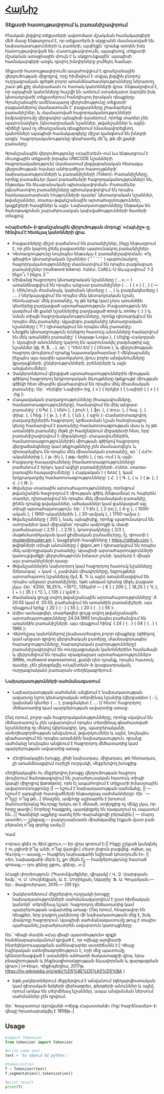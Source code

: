 # [ՀայՆիշ](http://armtreebank.yerevann.com/tokenization/process/)

### Տեքստի հատույթավորում և բառանիշավորում

Բնական լեզվով տեքստերի ավտոմատ մշակման համակարգերի մեծ մասը ենթադրում է, որ տեքստերն ի սկզբանե մասնատված են նախադասությունների և բառերի, այսինքն՝ դրանք արդեն իսկ հատույթավորված են։ Հատույթավորումն, այսպիսով, տեքստի մշակման առաջնային փուլն է և սկզբունքային՝ այսպիսի համակարգերի առջև դրվող խնդիրները լուծելու համար։ 

Տեքստի հատույթավորումն ապահովվում է գրանշանային վերլուծության միջոցով, որը հիմնվում է տվյալ լեզվին բնորոշ ուղղագրական գրեթե բոլոր առանձնահատկությունները ներառող, շատ թե քիչ մանրամասն ու հստակ կանոնների վրա։ Ենթադրվում է, որ այդպիսի կանոնները հաշվի են առնում ստանդարտ (արդեն իսկ կետադրված) տեքստերում հանդիպող իրական դեպքերը։ Գրանշանային ամենապարզ վերլուծությունը տեքստի՝ բացատներով մասնատումն է՝ բացատները չհամարելով բառանիշներ, և մասնատված հաջորդականությունների խմբավորումը վերջավոր այնպիսի դասերում, որոնք տառեր չեն պարունակելու (կետադրական նշաններ, թվանշաններ և այլն)։ Վիճելի կամ ոչ միանշանակ դեպքերում (մասնավորեցնող կանոններ) այսպիսի համակարգերը միշտ կանգնում են խնդրի առջև՝ հաջորդականությունը գնահատել մե՞կ, թե մի քանի բառանիշ։

Գրանշանային վերլուծությունը «ՀայՇտեմ»-ում ևս ենթադրում է մուտքային տեքստի (որպես UNICODE նշանների հաջորդականություն) մասնատում լեզվաբանական հետագա վերլուծության համար անհրաժեշտ հատույթների՝ նախադասությունների և բառանիշների (Token)։ Բառանիշները, որոնք բառաձևեր (կամ բառաձևերի հաջորդականություններ) են, ենթակա են ձևաբանական պիտակավորման։ Բառաձևեր չգնահատվող բառանիշները պիտակավորվում են որպես համապատասխան էությունների դասեր՝ կետադրական նշաններ, թվանշաններ, տառա-թվանշանային արտահայտություններ, կայքէջերի հասցեներ և այլն։ Նախադասությունները ենթակա են ծանոթագրման շարահյուսական կախվածությունների ծառերի տեսքով։

#### «ՀայՇտեմ»-ի գրանշանային վերլուծության մոդուլը՝ «ՀայՆիշ»-ը, հենվում է հետևյալ կանոնների վրա.

 - Բացատները միշտ բաժանում են բառանիշներ, ինչը ենթադրում է, որ չեն կարող լինել բացատներ պարունակող բառանիշներ։
 - Կետադրությունը նույնպես ենթակա է բառանիշավորման։ «Ոչ գծային» կետադրական նշաններ ( ՞ ՜ ՛ ՚ ՟ ) պարունակող հաջորդականությունները մասնատվում են որպես բազմաբառ բառանիշներ (multiword tokens). հմմտ. CoNLL-U ձևաչափում՝
	1-2 ինչո՞ւ
	1 ինչու
	2 ՞
 - Միմյանց հաջորդող կետադրական նշանները ( ...»,— ) առանձնացվում են որպես անջատ բառանիշներ { ... } { » } { , } { — }։ Միևնույն ժամանակ, կախման կետերը { ... } և բազմակետերը { .... } ներկայացվում են որպես մեկ կետադրական նշան, հետևաբար՝ մեկ բառանիշ, ոչ թե երեք կամ չորս առանձին կետերից բաղկացած արտահայտություն։ Բացառություն են կազմում մի քանի նշաններից բաղկացած emoji և smiley { :) } և նման տիպի հաջորդականությունները, որոնք դիտարկվում են որպես մեկ բառանիշ։ Այլալեզու բազմանիշ կետադրական նշանները { ?! } դիտարկվում են որպես մեկ բառանիշ։
 - Ներքին կետադրություն ունեցող հատուկ անունները համարվում են մեկ առանձին բառանիշ՝ { Սայաթ-Նովա }, { Մելիք-Հակոբյան }։ Այսպիսի անունները կարող են պարունակել բազմաթիվ այլ նշաններ (@, #, $, ...), օր.՝ { Դ!ԵՄ.ԵՄ } { U!com }, և վերլուծության հաջորդ փուլերում դրանք նպատակահարմար է մեկնաբանել ինչպես այս դասին պատկանող մյուս բոլոր անվանումները (քաղաքների, ընկերությունների, բրենդների և այլն անվանումներ)։
 - Չակերտներում վերցված արտահայտություններին միության գծիկով հաջորդող երկրորդական ձևույթները (թեքույթ) միության գծիկի հետ միասին գնահատվում են որպես մեկ միասնական բառանիշ։ Օր.՝ «Երկիր Նայիրի»-ից, { « } { Երկիր } { Նայիրի } { » } { -ից }։
 - Հապավական բաղադրությունները (հապավումները, համառոտագրությունները), համարվում են մեկ անջատ բառանիշ՝ { ԵՊՀ }, { ՄԱԿ }, { բուհ }, { ֆր. }, { ռուս. }, { հայ. }, { փխբ. }, { հնց. } { թ. }, { ժ. }, { ևն }, { պրն }։ Համառոտագրվող բաղադրիչներին հաջորդող՝ կրճատման նշան հանդիսացող կետը համարվում է բառանիշ-համառոտագրության մաս և ոչ թե առանձին բառանիշ (եթե չի համընկնում միջակետի հետ, երբ բառանիշավորվում է միջակետը)։ Հապավումներին, համառոտագրություններին միության գծիկով հաջորդող վերջածանցները կամ թեքույթները չեն մասնատվելու և դիտարկվելու են որպես մեկ միասնական բառանիշ, օր.՝ { ՀՀԿ-ականներից }, { թ.-ին }, { թթ.-երին }, { դդ.-ում } և այլն։
 - Բացատը հապավումները (համառոտագրությունները) բաժանում է երկու կամ ավելի բառանիշների։ Հմմտ. տառա-բառային հապավումները՝ { Հայկական } { ԽՍՀ }, կամ երկբաղադրիչ համառոտագրությունները՝ { Հ. } { Գ. }, { ս. } { թ. }, { Հ. } { Թ. }։
 - Թվանշա-տառային արտահայտությունները, որոնցում թվանշանին հաջորդում է միության գծիկ (ենթամնա) ու հայերեն տառեր, դիտարկվում են որպես մեկ միասնական բառանիշ, լինեն դրանք թվականներ, ածականներ կամ ցանկացած այլ տիպի արտահայտություն։ Օր.՝ { 1-ին }, { 2-րդ }, { 4-ը }, { 1000-ական }, { 1950-ականներին }, { 20-ամյակ }, { 1700-ամյա }։
 - Թվանշանները { 265 }, նաև այնպիսիք, որոնք պարունակում են ստորակետ կամ միջակետ՝ որպես ամբողջի և մասի բաժանարար { 2,15 } , { 2.15 }, կոտորակները { 2/3 }, մաթեմատիկական կամ քիմիական բանաձևերը, էլ. փոստի { muster@muster.am }, կայքէջերի հասցեները { https://github.com }, թվիթների տիպի անունները { @gov_am } դիտարկվում են որպես մեկ ամբողջական բառանիշ։ Այսպիսի արտահայտությունների կառուցվածքի վերլուծությունն իմաստ չունի. կարևոր է միայն այս բառանիշների դասը։
 - Թվանշաններին նախորդող կամ հաջորդող հատուկ նշանները (ներառյալ՝ + կամ -), չափման միավորները, եզրույթներ արտահայտող նշանները (կմ, $, % և այլն) առանձնացվում են որպես անջատ բառանիշներ, եթե անգամ դրանց միջև բացատ չկա։ Օր.՝ €200, 18,25%, +35°С, 135կմ/ժ — { € } { 200 }, { 18,25 } { % }, { + } { 35 } { °С }, { 135 } { կմ/ժ }։
 - Ժամանակ ցույց տվող թվանշանային արտահայտությունները՝ ժ. 20:55 կամ ժ. 20.55, բաժանվում են առանձին բառանիշերի. այս դեպքում երեք՝ { 20 } { : } { 55 }, { 20 } { . } { 55 }։
 - Ամիս-ամսաթվեր, տարեթվեր ցույց տվող թվանշանային արտահայտությունները 24.04.1965 նույնպես բաժանվում են առանձին բառանիշների. այս դեպքում հինգ՝ { 24 } { . } { 04 } { . } { 1965 }։
 - Վերոնշյալ կանոններով չնախատեսվող բոլոր դեպքերը (գծիկով կամ անջատ գրվող վերլուծական բառերը, մասնավորապես՝ հարադրությունները, հարադրական բարդությունները) բառանիշավորվում են «ուղղագրական կանոններին» համաձայն և վերլուծվում են որպես «բազմաբառ արտահայտություններ» (MWe, multiword expressinons), քանի դեռ դրանք, որպես հատուկ դասեր, չեն ընդգրկվել «ՀայՇտեմ»-ի (բացատրական, ուղղագրական) բառարան-տեղեկագրերում։

#### Նախադասությունների սահմանազատում

 - Նախադասության սահմանն անցնում է նախադասության ավարտը նշող կետադրական տերմինալ նշանից (վերջակետ { ։ }, կախման կետեր { ... }, բազմակետ { .... }) հետո՝ հաջորդող մեծատառից կամ պարբերության ավարտից առաջ։

Ընդ որում, բոլոր այն հաջորդականությունները, որոնք սկսվում են մեծատառով և չեն ավարտվում որպես տերմինալ գնահատված նշաններից ոչ մեկով (վերնագիր, կոչ, պարբերականի, ստեղծագործության անվանում, թվարկումներ և այլն), նույնպես գնահատվում են որպես առանձին նախադասություն. դրանց սահմանը նույնպես անցնում է հաջորդող մեծատառից կամ պարբերության ավարտից առաջ։

 - Հեղինակային խոսքը, լինի նախադաս, միջադաս, թե հետադաս, չի առանձնացվում ուրիշի ուղղակի, մեջբերվող խոսքից։

Հեղինակային ու մեջբերվող խոսքը վերլուծության հաջորդ փուլերում ծանոթագրվում են շարահյուսական հատուկ տիպի կապի միջոցով (parataxis), որն էլ ապահովում է տեքստի իմաստային ավարտունությունը (| — նշում է նախադասության սահմանը, || — նշում է այդպիսի հատվածների ենթադրյալ սահմանները)։
Օր.՝
— Ի՞նչը՝ ո՞նց թե...| Տնաշեն, ամբողջ աշխարհն է խոսում. Տանուտերանց Գևորգը երկու օր է մեռած, տղերքից ոչ մեկը չկա, որ հորը թաղի։| Շորերը հագցրել, պառկեցրել են դագաղում ու սպասում են...||
Գառնիկի աչքերը սառել էին Վարանցովի բերանին։|
— Մարդ աստծո,— շշնջաց,— բարլուսախառն միանգամից էդքան վատ բան բերանդ ո՞նց զորեց ասել։||

Կամ

«Վրաս ցեխ ու ճիմ լցրու»,— իր վրա գոռում է։|| Ինքը շշկլած կանգնել է ու չգիտի ի՞նչ անի, ո՞նց վարվի։| Հետո լեզուն բացվեց. «Ախր, այ Գևորգ,— ասաց,— հագինդ նախագահի նվիրած կոստյումն է»։ || «Տո, նախագահի մերն էլ, քո մերն էլ,— համբերությունը հատած գոռաց,— դու ցեխը լցրու, ցեխը...»։||

(Հացի փորձություն: [Պատմվածքներ, վիպակ] / Վ. Զ. Սարգսյան։ Խմբ.՝ Վ. Մ. Մուղնեցյան, Ա. Է. Մորիկյան, նկարիչ՝ Ֆ. Ա. Գուլանյան.— Եր.։ Յավրուհրատ, 2015.— 291 էջ)։

 - Չակերտներում մեջբերվող ուղղակի խոսքը նախադասությունների սահմանազատվում է ըստ հիմնական կանոնի՝ տերմինալ նշան՝ հաջորդող մեծատառից կամ պարբերության ավարտից առաջ։ Ընդ որում, հնարավոր են դեպքեր, երբ բացող չակերտը մի նախադասության մեջ է, իսկ փակողը հաջորդում։ Այսպիսի սահմանազատումը թույլ է տալիս պահպանել շարահյուսորեն ավարտուն կառույցները։

Օր.՝ Վեպի մասին «Հայ վեպի պատմություն» գրքի հանձնարարականում գրված է, որ «վեպը արվեստի ինտելեկտուալացման ամենաբարձր աստիճանն է։| Վեպը էպիկական ստեղծագործություն է, որի մեջ պատումը կենտրոնացված է առանձին անհատի ճակատագրի վրա, նրա բնավորության և ինքնագիտակցության ձևավորման և զարգացման վրա»։|
(«Վեպ», Վիքիպեդիա, 2017թ. https://hy.wikipedia.org/wiki/%D5%8E%D5%A5%D5%BA )

 - Եթե չակերտներում մեջբերվում է անվանում (գեղարվեստական կամ գիտական երկերի վերնագրեր, թերթերի անուններ և այլն), որում առկա են տերմինալ նշաններ, ապա անվանման ներսում սահմաններ չեն դրվում։

Օր.՝ Խաչատուր Աբովյանի «Վերք Հայաստանի։ Ողբ հայրենասեր»-ի վեպը հրատարակվել է 1858թ.։|

## Usage
```python
#import Tokenizer
from tokenizer import Tokenizer

#write some text
text = 'Ես սիրում եմ python:'

#tokenization
T = Tokenizer(text)
T.segmentation().tokenization()

#print result
print(T)
```

